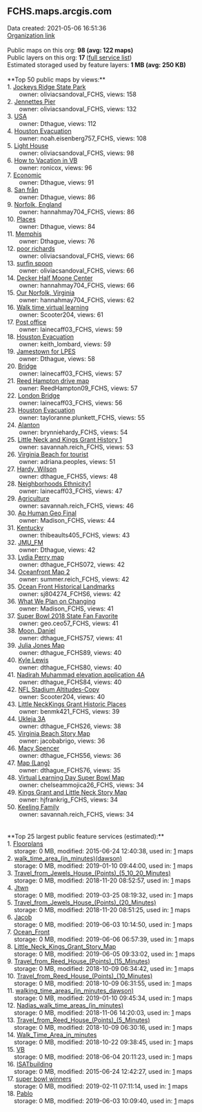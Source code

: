 <h2>FCHS.maps.arcgis.com</h2> Data created: 2021-05-06 16:51:36 <br /><a target='new' href='https://FCHS.maps.arcgis.com'>Organization link</a><br /><br />Public maps on this org: <b>98 (avg: 122 maps)</b><br />Public layers on this org: <b>17 </b>(<a target='new' href='https://services.arcgis.com/j3Dja2hNiUPOq2Np/ArcGIS/rest/services'>full service list</a>)<br />Estimated storaged used by feature layers: <b>1 MB (avg: 250 KB)</b><br /><br />**Top 50 public maps by views:**<br />  1. <a target='new' href='https://www.arcgis.com/home/item.html?id=8446281557834f418f6a9fd4b4be55ec'>Jockeys Ridge State Park</a> <br />  &nbsp;&nbsp;&nbsp;&nbsp; &nbsp;&nbsp;owner: oliviacsandoval_FCHS, views: 158<br />  2. <a target='new' href='https://www.arcgis.com/home/item.html?id=7fae348cb3474d82931efe8c9d69961e'>Jennettes Pier</a> <br />  &nbsp;&nbsp;&nbsp;&nbsp; &nbsp;&nbsp;owner: oliviacsandoval_FCHS, views: 132<br />  3. <a target='new' href='https://www.arcgis.com/home/item.html?id=cd4723d093c44193b8b9d0c11772995d'>USA</a> <br />  &nbsp;&nbsp;&nbsp;&nbsp; &nbsp;&nbsp;owner: Dthague, views: 112<br />  4. <a target='new' href='https://www.arcgis.com/home/item.html?id=e8d4c84deda348f4b0e9dfd88479d859'>Houston Evacuation</a> <br />  &nbsp;&nbsp;&nbsp;&nbsp; &nbsp;&nbsp;owner: noah.eisenberg757_FCHS, views: 108<br />  5. <a target='new' href='https://www.arcgis.com/home/item.html?id=a2e1751bbe954ce4818d4327f462fa7d'>Light House</a> <br />  &nbsp;&nbsp;&nbsp;&nbsp; &nbsp;&nbsp;owner: oliviacsandoval_FCHS, views: 98<br />  6. <a target='new' href='https://www.arcgis.com/home/item.html?id=1098fcbbed46453a92237d1403ea66cc'>How to Vacation in VB</a> <br />  &nbsp;&nbsp;&nbsp;&nbsp; &nbsp;&nbsp;owner: ronicox, views: 96<br />  7. <a target='new' href='https://www.arcgis.com/home/item.html?id=58644c472f3f42e695553899715b1877'>Economic</a> <br />  &nbsp;&nbsp;&nbsp;&nbsp; &nbsp;&nbsp;owner: Dthague, views: 91<br />  8. <a target='new' href='https://www.arcgis.com/home/item.html?id=a5202328bc3b4c74ae2af9bdd1c4a0c1'>San från</a> <br />  &nbsp;&nbsp;&nbsp;&nbsp; &nbsp;&nbsp;owner: Dthague, views: 86<br />  9. <a target='new' href='https://www.arcgis.com/home/item.html?id=0da78ddbaec6414e84ec18a32a44b7a0'>Norfolk, England</a> <br />  &nbsp;&nbsp;&nbsp;&nbsp; &nbsp;&nbsp;owner: hannahmay704_FCHS, views: 86<br />  10. <a target='new' href='https://www.arcgis.com/home/item.html?id=9e8672fea54a4998891edf4c53d3f806'>Places </a> <br />  &nbsp;&nbsp;&nbsp;&nbsp; &nbsp;&nbsp;owner: Dthague, views: 84<br />  11. <a target='new' href='https://www.arcgis.com/home/item.html?id=37708af867ff4180b0abc5d4b2bb4f8b'>Memphis</a> <br />  &nbsp;&nbsp;&nbsp;&nbsp; &nbsp;&nbsp;owner: Dthague, views: 76<br />  12. <a target='new' href='https://www.arcgis.com/home/item.html?id=ed06094e158b4733b4bdd7422347bea5'>poor richards</a> <br />  &nbsp;&nbsp;&nbsp;&nbsp; &nbsp;&nbsp;owner: oliviacsandoval_FCHS, views: 66<br />  13. <a target='new' href='https://www.arcgis.com/home/item.html?id=a79867bdb47e4dfc83bf65f0c91ea9f5'>surfin spoon</a> <br />  &nbsp;&nbsp;&nbsp;&nbsp; &nbsp;&nbsp;owner: oliviacsandoval_FCHS, views: 66<br />  14. <a target='new' href='https://www.arcgis.com/home/item.html?id=8618019cc3e54a60ae03954df65cd9e5'>Decker Half Moone Center</a> <br />  &nbsp;&nbsp;&nbsp;&nbsp; &nbsp;&nbsp;owner: hannahmay704_FCHS, views: 66<br />  15. <a target='new' href='https://www.arcgis.com/home/item.html?id=cfee8757be0849639e17cc0ab950059c'>Our Norfolk, Virginia</a> <br />  &nbsp;&nbsp;&nbsp;&nbsp; &nbsp;&nbsp;owner: hannahmay704_FCHS, views: 62<br />  16. <a target='new' href='https://www.arcgis.com/home/item.html?id=f451d17098684af8a58b4b7cc0ed6cf6'>Walk time virtual learning</a> <br />  &nbsp;&nbsp;&nbsp;&nbsp; &nbsp;&nbsp;owner: Scooter204, views: 61<br />  17. <a target='new' href='https://www.arcgis.com/home/item.html?id=cf2f935685d9486e8e7085a840f616f7'>Post office</a> <br />  &nbsp;&nbsp;&nbsp;&nbsp; &nbsp;&nbsp;owner: lainecaff03_FCHS, views: 59<br />  18. <a target='new' href='https://www.arcgis.com/home/item.html?id=52ab004c182344348fc7876d995f9b12'>Houston Evacuation</a> <br />  &nbsp;&nbsp;&nbsp;&nbsp; &nbsp;&nbsp;owner: keith_lombard, views: 59<br />  19. <a target='new' href='https://www.arcgis.com/home/item.html?id=723b688f1ca149f8bd3d0f6562fab073'>Jamestown for LPES</a> <br />  &nbsp;&nbsp;&nbsp;&nbsp; &nbsp;&nbsp;owner: Dthague, views: 58<br />  20. <a target='new' href='https://www.arcgis.com/home/item.html?id=1ada86afaeab42df92ff791dee696979'>Bridge</a> <br />  &nbsp;&nbsp;&nbsp;&nbsp; &nbsp;&nbsp;owner: lainecaff03_FCHS, views: 57<br />  21. <a target='new' href='https://www.arcgis.com/home/item.html?id=c0f55df211e64aa9b1375534c076f746'>Reed Hampton drive map</a> <br />  &nbsp;&nbsp;&nbsp;&nbsp; &nbsp;&nbsp;owner: ReedHampton09_FCHS, views: 57<br />  22. <a target='new' href='https://www.arcgis.com/home/item.html?id=b0e3c024fdaf4ad790bf7af6c973a407'>London Bridge</a> <br />  &nbsp;&nbsp;&nbsp;&nbsp; &nbsp;&nbsp;owner: lainecaff03_FCHS, views: 56<br />  23. <a target='new' href='https://www.arcgis.com/home/item.html?id=d8c0e9d0a8ce4131be4ee6c46c3132cf'>Houston Evacuation</a> <br />  &nbsp;&nbsp;&nbsp;&nbsp; &nbsp;&nbsp;owner: tayloranne.plunkett_FCHS, views: 55<br />  24. <a target='new' href='https://www.arcgis.com/home/item.html?id=7fe6f2838bc6445e87c3e279af386cf6'>Alanton </a> <br />  &nbsp;&nbsp;&nbsp;&nbsp; &nbsp;&nbsp;owner: brynniehardy_FCHS, views: 54<br />  25. <a target='new' href='https://www.arcgis.com/home/item.html?id=58a7980a7101444dae8ae08f97eed5bd'>Little Neck and Kings Grant History 1</a> <br />  &nbsp;&nbsp;&nbsp;&nbsp; &nbsp;&nbsp;owner: savannah.reich_FCHS, views: 53<br />  26. <a target='new' href='https://www.arcgis.com/home/item.html?id=850548ef02284bff84c97eee58a901db'>Virginia Beach for tourist</a> <br />  &nbsp;&nbsp;&nbsp;&nbsp; &nbsp;&nbsp;owner: adriana.peoples, views: 51<br />  27. <a target='new' href='https://www.arcgis.com/home/item.html?id=383f5f3bb6304e87aad19c28c136ef61'>Hardy, Wilson</a> <br />  &nbsp;&nbsp;&nbsp;&nbsp; &nbsp;&nbsp;owner: dthague_FCHS5, views: 48<br />  28. <a target='new' href='https://www.arcgis.com/home/item.html?id=22f38912152c4c7889a1f17d512e77f0'>Neighborhoods Ethnicity1</a> <br />  &nbsp;&nbsp;&nbsp;&nbsp; &nbsp;&nbsp;owner: lainecaff03_FCHS, views: 47<br />  29. <a target='new' href='https://www.arcgis.com/home/item.html?id=c8d4220dd90448499e338e5ac7893777'>Agriculture</a> <br />  &nbsp;&nbsp;&nbsp;&nbsp; &nbsp;&nbsp;owner: savannah.reich_FCHS, views: 46<br />  30. <a target='new' href='https://www.arcgis.com/home/item.html?id=ebf6df700e054c658399565fdb2256e1'>Ap Human Geo Final </a> <br />  &nbsp;&nbsp;&nbsp;&nbsp; &nbsp;&nbsp;owner: Madison_FCHS, views: 44<br />  31. <a target='new' href='https://www.arcgis.com/home/item.html?id=5eaf1674777f4a6d81d75baaeb465a60'>Kentucky</a> <br />  &nbsp;&nbsp;&nbsp;&nbsp; &nbsp;&nbsp;owner: thibeaults405_FCHS, views: 43<br />  32. <a target='new' href='https://www.arcgis.com/home/item.html?id=cb608117713347e58a157b831d6a0789'>JMU_FM</a> <br />  &nbsp;&nbsp;&nbsp;&nbsp; &nbsp;&nbsp;owner: Dthague, views: 42<br />  33. <a target='new' href='https://www.arcgis.com/home/item.html?id=27fda4fdcdfe4d2193d9796d4225dab6'>Lydia Perry map</a> <br />  &nbsp;&nbsp;&nbsp;&nbsp; &nbsp;&nbsp;owner: dthague_FCHS072, views: 42<br />  34. <a target='new' href='https://www.arcgis.com/home/item.html?id=8e823d27b09240229fc225855de9cbcb'>Oceanfront Map 2</a> <br />  &nbsp;&nbsp;&nbsp;&nbsp; &nbsp;&nbsp;owner: summer.reich_FCHS, views: 42<br />  35. <a target='new' href='https://www.arcgis.com/home/item.html?id=0548e8710f4143e5bbb318cc7892307e'>Ocean Front Historical Landmarks</a> <br />  &nbsp;&nbsp;&nbsp;&nbsp; &nbsp;&nbsp;owner: sj804274_FCHS6, views: 42<br />  36. <a target='new' href='https://www.arcgis.com/home/item.html?id=9451bb06841a4e0a82e3e3e1dab47902'>What We Plan on Changing</a> <br />  &nbsp;&nbsp;&nbsp;&nbsp; &nbsp;&nbsp;owner: Madison_FCHS, views: 41<br />  37. <a target='new' href='https://www.arcgis.com/home/item.html?id=6360cce3f40a4a1498db07dfeaa92ef0'>Super Bowl 2018 State Fan Favorite</a> <br />  &nbsp;&nbsp;&nbsp;&nbsp; &nbsp;&nbsp;owner: geo.ceo57_FCHS, views: 41<br />  38. <a target='new' href='https://www.arcgis.com/home/item.html?id=6c7a96cf45e14373b93e3fe15f90221e'>Moon, Daniel</a> <br />  &nbsp;&nbsp;&nbsp;&nbsp; &nbsp;&nbsp;owner: dthague_FCHS757, views: 41<br />  39. <a target='new' href='https://www.arcgis.com/home/item.html?id=d87c0f6d85034964a5e3e2f5db20eb13'>Julia Jones Map</a> <br />  &nbsp;&nbsp;&nbsp;&nbsp; &nbsp;&nbsp;owner: dthague_FCHS89, views: 40<br />  40. <a target='new' href='https://www.arcgis.com/home/item.html?id=5acae946dd8c4bbf8c150df5bc81e722'>Kyle Lewis</a> <br />  &nbsp;&nbsp;&nbsp;&nbsp; &nbsp;&nbsp;owner: dthague_FCHS80, views: 40<br />  41. <a target='new' href='https://www.arcgis.com/home/item.html?id=86e815a15da642ba832b631e8d860c6c'>Nadirah Muhammad elevation application 4A</a> <br />  &nbsp;&nbsp;&nbsp;&nbsp; &nbsp;&nbsp;owner: dthague_FCHS84, views: 40<br />  42. <a target='new' href='https://www.arcgis.com/home/item.html?id=c901e18975134b2294aaf8c8d0108c3b'>NFL Stadium Altitudes-Copy</a> <br />  &nbsp;&nbsp;&nbsp;&nbsp; &nbsp;&nbsp;owner: Scooter204, views: 40<br />  43. <a target='new' href='https://www.arcgis.com/home/item.html?id=f7cb8ff0143d41bb9d665152ca4bb598'>Little NeckKings Grant Historic Places</a> <br />  &nbsp;&nbsp;&nbsp;&nbsp; &nbsp;&nbsp;owner: benmk421_FCHS, views: 39<br />  44. <a target='new' href='https://www.arcgis.com/home/item.html?id=02eac1ec84264e4ab832035e2e3eec9e'>Ukleja 3A</a> <br />  &nbsp;&nbsp;&nbsp;&nbsp; &nbsp;&nbsp;owner: dthague_FCHS26, views: 38<br />  45. <a target='new' href='https://www.arcgis.com/home/item.html?id=883cd4c270f04015b58e8a07c19bf4ba'>Virginia Beach Story Map</a> <br />  &nbsp;&nbsp;&nbsp;&nbsp; &nbsp;&nbsp;owner: jacobabrigo, views: 36<br />  46. <a target='new' href='https://www.arcgis.com/home/item.html?id=bcce7dc29c4d4b31ab64efd18eb0f8b5'>Macy Spencer</a> <br />  &nbsp;&nbsp;&nbsp;&nbsp; &nbsp;&nbsp;owner: dthague_FCHS56, views: 36<br />  47. <a target='new' href='https://www.arcgis.com/home/item.html?id=67ce602a8d1f4bfba0c9ccb9a1b88898'>Map (Lang)</a> <br />  &nbsp;&nbsp;&nbsp;&nbsp; &nbsp;&nbsp;owner: dthague_FCHS76, views: 35<br />  48. <a target='new' href='https://www.arcgis.com/home/item.html?id=ca438fc3f3554a41a6fe7fabf9d928e8'>Virtual Learning Day Super Bowl Map</a> <br />  &nbsp;&nbsp;&nbsp;&nbsp; &nbsp;&nbsp;owner: chelseammojica26_FCHS, views: 34<br />  49. <a target='new' href='https://www.arcgis.com/home/item.html?id=062f189684d642f59e88ce2f7efa006b'>Kings Grant and Little Neck Story Map</a> <br />  &nbsp;&nbsp;&nbsp;&nbsp; &nbsp;&nbsp;owner: hjfrankrig_FCHS, views: 34<br />  50. <a target='new' href='https://www.arcgis.com/home/item.html?id=4e04e146256a40968c05ebccfbd5fe43'>Keeling Family </a> <br />  &nbsp;&nbsp;&nbsp;&nbsp; &nbsp;&nbsp;owner: savannah.reich_FCHS, views: 34<br /><br /><br />**Top 25 largest public feature services (estimated):**<br /> 1. <a target='new' href='https://www.arcgis.com/home/item.html?id=e24ccbd9dd1c4a829122bfc63d389f6e'>Floorplans</a><br /> &nbsp;&nbsp;&nbsp;&nbsp;storage: 0 MB, modified: 2015-06-24 12:40:38,  used in: <a target='new' href='https://ed-ind-tb.s3-us-west-1.amazonaws.com/ADI/e24ccbd9dd1c4a829122bfc63d389f6e.html'> 1</a> maps<br /> 2. <a target='new' href='https://www.arcgis.com/home/item.html?id=5ff17a9efe034a90a4a9c3f823341560'>walk_time_area_(in_minutes)(dawson)</a><br /> &nbsp;&nbsp;&nbsp;&nbsp;storage: 0 MB, modified: 2019-01-10 09:44:00,  used in: <a target='new' href='https://ed-ind-tb.s3-us-west-1.amazonaws.com/ADI/5ff17a9efe034a90a4a9c3f823341560.html'> 1</a> maps<br /> 3. <a target='new' href='https://www.arcgis.com/home/item.html?id=8eda045aa8ee476c9f58d09ad279cb89'>Travel_from_Jewels_House_(Points)_(5_10_20_Minutes)</a><br /> &nbsp;&nbsp;&nbsp;&nbsp;storage: 0 MB, modified: 2018-11-20 08:52:57,  used in: <a target='new' href='https://ed-ind-tb.s3-us-west-1.amazonaws.com/ADI/8eda045aa8ee476c9f58d09ad279cb89.html'> 1</a> maps<br /> 4. <a target='new' href='https://www.arcgis.com/home/item.html?id=4cbd7ac574dc467b9f5f430f97452e10'>Jtwn</a><br /> &nbsp;&nbsp;&nbsp;&nbsp;storage: 0 MB, modified: 2019-03-25 08:19:32,  used in: <a target='new' href='https://ed-ind-tb.s3-us-west-1.amazonaws.com/ADI/4cbd7ac574dc467b9f5f430f97452e10.html'> 1</a> maps<br /> 5. <a target='new' href='https://www.arcgis.com/home/item.html?id=e1eb8baed3fb4275985bc770815e6fc1'>Travel_from_Jewels_House_(Points)_(20_Minutes)</a><br /> &nbsp;&nbsp;&nbsp;&nbsp;storage: 0 MB, modified: 2018-11-20 08:51:25,  used in: <a target='new' href='https://ed-ind-tb.s3-us-west-1.amazonaws.com/ADI/e1eb8baed3fb4275985bc770815e6fc1.html'> 1</a> maps<br /> 6. <a target='new' href='https://www.arcgis.com/home/item.html?id=60e54b8b58444a5a9c5a855f057d2be2'>Jacob</a><br /> &nbsp;&nbsp;&nbsp;&nbsp;storage: 0 MB, modified: 2019-06-03 10:14:50,  used in: <a target='new' href='https://ed-ind-tb.s3-us-west-1.amazonaws.com/ADI/60e54b8b58444a5a9c5a855f057d2be2.html'> 1</a> maps<br /> 7. <a target='new' href='https://www.arcgis.com/home/item.html?id=e37ae10a9ec4411faaff5bf8f19aa9bd'>Ocean_Front</a><br /> &nbsp;&nbsp;&nbsp;&nbsp;storage: 0 MB, modified: 2019-06-06 06:57:39,  used in: <a target='new' href='https://ed-ind-tb.s3-us-west-1.amazonaws.com/ADI/e37ae10a9ec4411faaff5bf8f19aa9bd.html'> 1</a> maps<br /> 8. <a target='new' href='https://www.arcgis.com/home/item.html?id=2dcd2d231eae4f83b866a5f6058ccf23'>Little_Neck_Kings_Grant_Story_Map</a><br /> &nbsp;&nbsp;&nbsp;&nbsp;storage: 0 MB, modified: 2019-06-05 09:33:02,  used in: <a target='new' href='https://ed-ind-tb.s3-us-west-1.amazonaws.com/ADI/2dcd2d231eae4f83b866a5f6058ccf23.html'> 1</a> maps<br /> 9. <a target='new' href='https://www.arcgis.com/home/item.html?id=03640f9ee58c4eeaa49542864d5c3b86'>Travel_from_Reed_House_(Points)_(15_Minutes)</a><br /> &nbsp;&nbsp;&nbsp;&nbsp;storage: 0 MB, modified: 2018-10-09 06:34:42,  used in: <a target='new' href='https://ed-ind-tb.s3-us-west-1.amazonaws.com/ADI/03640f9ee58c4eeaa49542864d5c3b86.html'> 1</a> maps<br /> 10. <a target='new' href='https://www.arcgis.com/home/item.html?id=69040a58edcb4902b052766a7e8f153b'>Travel_from_Reed_House_(Points)_(10_Minutes)</a><br /> &nbsp;&nbsp;&nbsp;&nbsp;storage: 0 MB, modified: 2018-10-09 06:31:55,  used in: <a target='new' href='https://ed-ind-tb.s3-us-west-1.amazonaws.com/ADI/69040a58edcb4902b052766a7e8f153b.html'> 1</a> maps<br /> 11. <a target='new' href='https://www.arcgis.com/home/item.html?id=e56beedec5d645e1a19fb283cef39af5'>walking_time_areas_(in_minutes_dawson)</a><br /> &nbsp;&nbsp;&nbsp;&nbsp;storage: 0 MB, modified: 2019-01-10 09:45:34,  used in: <a target='new' href='https://ed-ind-tb.s3-us-west-1.amazonaws.com/ADI/e56beedec5d645e1a19fb283cef39af5.html'> 1</a> maps<br /> 12. <a target='new' href='https://www.arcgis.com/home/item.html?id=5cbbb3ea1c4747f3b1d9391505f9235b'>Nadias_walk_time_areas_(in_minutes)</a><br /> &nbsp;&nbsp;&nbsp;&nbsp;storage: 0 MB, modified: 2018-11-06 14:20:03,  used in: <a target='new' href='https://ed-ind-tb.s3-us-west-1.amazonaws.com/ADI/5cbbb3ea1c4747f3b1d9391505f9235b.html'> 1</a> maps<br /> 13. <a target='new' href='https://www.arcgis.com/home/item.html?id=8ae36d8c9d494d4b9c7bda85de82a5d7'>Travel_from_Reed_House_(Points)_(5_Minutes)</a><br /> &nbsp;&nbsp;&nbsp;&nbsp;storage: 0 MB, modified: 2018-10-09 06:30:16,  used in: <a target='new' href='https://ed-ind-tb.s3-us-west-1.amazonaws.com/ADI/8ae36d8c9d494d4b9c7bda85de82a5d7.html'> 1</a> maps<br /> 14. <a target='new' href='https://www.arcgis.com/home/item.html?id=b1a093d535e0422f84f9460191c0aec7'>Walk_Time_Area_in_minutes</a><br /> &nbsp;&nbsp;&nbsp;&nbsp;storage: 0 MB, modified: 2018-10-22 09:38:45,  used in: <a target='new' href='https://ed-ind-tb.s3-us-west-1.amazonaws.com/ADI/b1a093d535e0422f84f9460191c0aec7.html'> 1</a> maps<br /> 15. <a target='new' href='https://www.arcgis.com/home/item.html?id=b9129e307c0c44b4a636a4d36ae8e295'>VB</a><br /> &nbsp;&nbsp;&nbsp;&nbsp;storage: 0 MB, modified: 2018-06-04 20:11:23,  used in: <a target='new' href='https://ed-ind-tb.s3-us-west-1.amazonaws.com/ADI/b9129e307c0c44b4a636a4d36ae8e295.html'> 1</a> maps<br /> 16. <a target='new' href='https://www.arcgis.com/home/item.html?id=e48ecce9cf7b46298c834a4f8babda3e'>ISATbuilding</a><br /> &nbsp;&nbsp;&nbsp;&nbsp;storage: 0 MB, modified: 2015-06-24 12:42:27,  used in: <a target='new' href='https://ed-ind-tb.s3-us-west-1.amazonaws.com/ADI/e48ecce9cf7b46298c834a4f8babda3e.html'> 1</a> maps<br /> 17. <a target='new' href='https://www.arcgis.com/home/item.html?id=7b6bea9c39e842d6832a5ffed8565d3b'>super bowl winners</a><br /> &nbsp;&nbsp;&nbsp;&nbsp;storage: 0 MB, modified: 2019-02-11 07:11:14,  used in: <a target='new' href='https://ed-ind-tb.s3-us-west-1.amazonaws.com/ADI/7b6bea9c39e842d6832a5ffed8565d3b.html'> 1</a> maps<br /> 18. <a target='new' href='https://www.arcgis.com/home/item.html?id=4a70f9fd2bf749ceb9fe951ab4a80327'>Pablo</a><br /> &nbsp;&nbsp;&nbsp;&nbsp;storage: 0 MB, modified: 2019-06-03 10:09:40,  used in: <a target='new' href='https://ed-ind-tb.s3-us-west-1.amazonaws.com/ADI/4a70f9fd2bf749ceb9fe951ab4a80327.html'> 1</a> maps<br />
